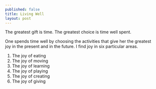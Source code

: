 ```yaml
---
published: false
title: Living Well
layout: post
---
```

The greatest gift is time. The greatest choice is time well spent.

One spends time well by choosing the activities that give her the greatest joy in the present and in the future. I find joy in six particular areas.

1. The joy of eating
2. The joy of moving
3. The joy of learning
4. The joy of playing
5. The joy of creating
6. The joy of giving

